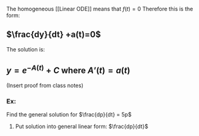 The homogeneous [[Linear ODE]] means that $f(t) = 0$ 
Therefore this is the form:
## $\frac{dy}{dt} +a(t)=0$

The solution is:
## $y = e^{-A(t)}+C$ where $A’(t) = a(t)$

(Insert proof from class notes)

### Ex:
Find the general solution for $\frac{dp}{dt} = 5p$ 
1. Put solution into general linear form: $\frac{dp}{dt}$